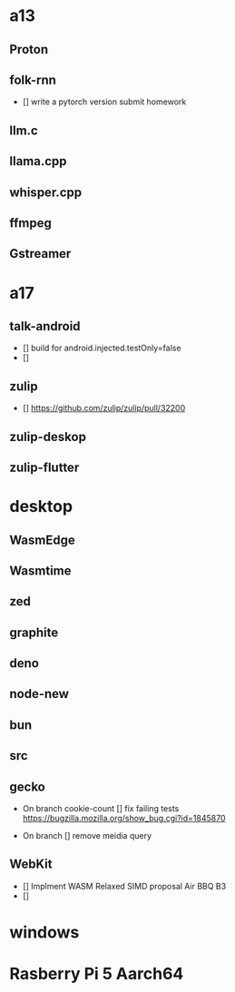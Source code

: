 

# a13

## Proton 

## folk-rnn

- [] write a pytorch version submit homework

## llm.c

## llama.cpp

## whisper.cpp

## ffmpeg

## Gstreamer


# a17

## talk-android

- [] build for android.injected.testOnly=false
- [] 


## zulip

- [] https://github.com/zulip/zulip/pull/32200

## zulip-deskop

## zulip-flutter

# desktop



## WasmEdge

## Wasmtime

## zed

## graphite

## deno

## node-new

## bun

## src

## gecko

- On branch cookie-count
[] fix failing tests
https://bugzilla.mozilla.org/show_bug.cgi?id=1845870

- On branch 
[] remove meidia query

## WebKit

- [] Implment WASM Relaxed SIMD proposal
Air BBQ B3
- [] 



# windows



# Rasberry Pi 5 Aarch64